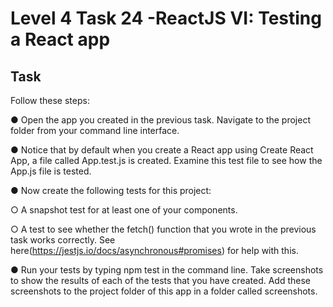# Level 4 Task 24 -ReactJS VI: Testing a React app

## Task

Follow these steps:

● Open the app you created in the previous task. Navigate to the project folder from your command line interface.

● Notice that by default when you create a React app using Create React App, a file called App.test.js is created. Examine this test file to see how the App.js file is tested.

● Now create the following tests for this project:

○ A snapshot test for at least one of your components.

○ A test to see whether the fetch() function that you wrote in the previous task works correctly. See here(https://jestjs.io/docs/asynchronous#promises) for help with this.

● Run your tests by typing npm test in the command line. Take screenshots to show the results of each of the tests that you have created. Add these screenshots to the project folder of this app in a folder called screenshots.
